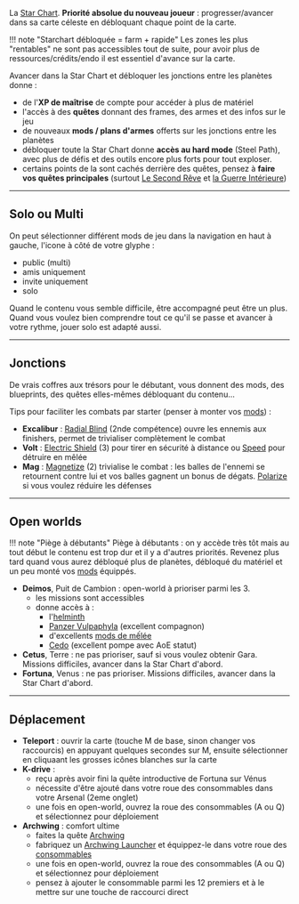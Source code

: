La [Star Chart](https://wiki.warframe.com/w/Star_Chart). **Priorité absolue du nouveau joueur** : progresser/avancer dans sa carte céleste en débloquant chaque point de la carte.

!!! note "Starchart débloquée = farm + rapide"
    Les zones les plus "rentables" ne sont pas accessibles tout de suite, pour avoir plus de ressources/crédits/endo il est essentiel d'avance sur la carte.

Avancer dans la Star Chart et débloquer les jonctions entre les planètes donne :

- de l'**XP de maîtrise** de compte pour accéder à plus de matériel
- l'accès à des **quêtes** donnant des frames, des armes et des infos sur le jeu
- de nouveaux **mods / plans d'armes** offerts sur les jonctions entre les planètes
- débloquer toute la Star Chart donne **accès au hard mode** (Steel Path), avec plus de défis et des outils encore plus forts pour tout exploser.
- certains points de la sont cachés derrière des quêtes, pensez à **faire vos quêtes principales** (surtout [Le Second Rêve](https://wiki.warframe.com/w/The_Second_Dream) et [la Guerre Intérieure](https://wiki.warframe.com/w/The_War_Within))

-----------------

## Solo ou Multi
On peut sélectionner différent mods de jeu dans la navigation en haut à gauche, l'icone à côté de votre glyphe : 

- public (multi)
- amis uniquement
- invite uniquement
- solo

Quand le contenu vous semble difficile, être accompagné peut être un plus.
Quand vous voulez bien comprendre tout ce qu'il se passe et avancer à votre rythme, jouer solo est adapté aussi.

-----------------

## Jonctions
De vrais coffres aux trésors pour le débutant, vous donnent des mods, des blueprints, des quêtes elles-mêmes débloquant du contenu...

Tips pour faciliter les combats par starter (penser à monter vos [mods](mods.md)) :

- __Excalibur__ : [Radial Blind](https://wiki.warframe.com/w/Radial_Blind) (2nde compétence) ouvre les ennemis aux finishers, permet de trivialiser complètement le combat
- __Volt__ : [Electric Shield](https://wiki.warframe.com/w/Electric_Shield) (3) pour tirer en sécurité à distance ou [Speed](https://wiki.warframe.com/w/Speed) pour détruire en mêlée
- __Mag__ : [Magnetize](https://wiki.warframe.com/w/Magnetize) (2) trivialise le combat : les balles de l'ennemi se retournent contre lui et vos balles gagnent un bonus de dégats. [Polarize](https://wiki.warframe.com/w/Polarize) si vous voulez réduire les défenses

-----------------

## Open worlds

!!! note "Piège à débutants"
    Piège à débutants : on y accède très tôt mais au tout début le contenu est trop dur et il y a d'autres priorités. Revenez plus tard quand vous aurez débloqué plus de planètes, débloqué du matériel et un peu monté vos [mods]() équippés.

- **Deimos**, Puit de Cambion : open-world à prioriser parmi les 3. 
    - les missions sont accessibles
    - donne accès à :
        - l'[helminth](https://wiki.warframe.com/w/Panzer_Vulpaphyla)
        - [Panzer Vulpaphyla](https://wiki.warframe.com/w/Panzer_Vulpaphyla) (excellent compagnon)
        - d'excellents [mods de mếlée](mods.md/#mods-armes--mêlée)
        - [Cedo](https://wiki.warframe.com/w/Cedo) (excellent pompe avec AoE statut)
- **Cetus**, Terre : ne pas prioriser, sauf si vous voulez obtenir Gara. Missions difficiles, avancer dans la Star Chart d'abord.
- **Fortuna**, Venus : ne pas prioriser. Missions difficiles, avancer dans la Star Chart d'abord.

-----------------

## Déplacement

- **Teleport** : ouvrir la carte (touche M de base, sinon changer vos raccourcis) en appuyant quelques secondes sur M, ensuite sélectionner en cliquaant les grosses icônes blanches sur la carte
- **K-drive** : 
    - reçu après avoir fini la quête introductive de Fortuna sur Vénus
    - nécessite d'être ajouté dans votre roue des consommables dans votre Arsenal (2eme onglet)
    - une fois en open-world, ouvrez la roue des consommables (A ou Q) et sélectionnez pour déploiement
- **Archwing** : comfort ultime
    - faites la quête [Archwing](https://wiki.warframe.com/w/The_Archwing)
    - fabriquez un [Archwing Launcher](https://wiki.warframe.com/w/Archwing_Launcher) et équippez-le dans votre roue des [consommables](https://wiki.warframe.com/w/Arsenal#Gear)
    - une fois en open-world, ouvrez la roue des consommables (A ou Q) et sélectionnez pour déploiement
    - pensez à ajouter le consommable parmi les 12 premiers et à le mettre sur une touche de raccourci direct
